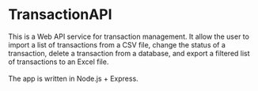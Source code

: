 # TransactionAPI

This is a Web API service for transaction management. It allow the user to import a list of transactions from a CSV file, change the status of a transaction, delete a transaction from a database, and export a filtered list of transactions to an Excel file.
<br /><br />The app is written in Node.js + Express.
